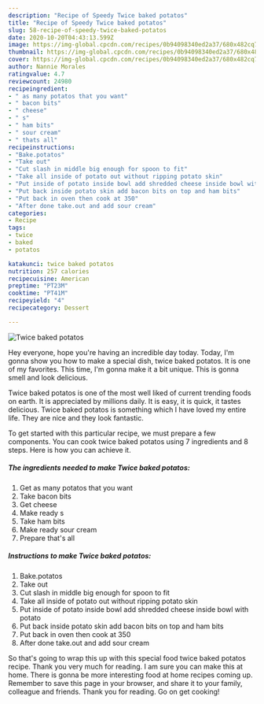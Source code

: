 ```yaml
---
description: "Recipe of Speedy Twice baked potatos"
title: "Recipe of Speedy Twice baked potatos"
slug: 58-recipe-of-speedy-twice-baked-potatos
date: 2020-10-20T04:43:13.599Z
image: https://img-global.cpcdn.com/recipes/0b94098340ed2a37/680x482cq70/twice-baked-potatos-recipe-main-photo.jpg
thumbnail: https://img-global.cpcdn.com/recipes/0b94098340ed2a37/680x482cq70/twice-baked-potatos-recipe-main-photo.jpg
cover: https://img-global.cpcdn.com/recipes/0b94098340ed2a37/680x482cq70/twice-baked-potatos-recipe-main-photo.jpg
author: Nannie Morales
ratingvalue: 4.7
reviewcount: 24980
recipeingredient:
- " as many potatos that you want"
- " bacon bits"
- " cheese"
- " s"
- " ham bits"
- " sour cream"
- " thats all"
recipeinstructions:
- "Bake.potatos"
- "Take out"
- "Cut slash in middle big enough for spoon to fit"
- "Take all inside of potato out without ripping potato skin"
- "Put inside of potato inside bowl add shredded cheese inside bowl with potato"
- "Put back inside potato skin add bacon bits on top and ham bits"
- "Put back in oven then cook at 350"
- "After done take.out and add sour cream"
categories:
- Recipe
tags:
- twice
- baked
- potatos

katakunci: twice baked potatos 
nutrition: 257 calories
recipecuisine: American
preptime: "PT23M"
cooktime: "PT41M"
recipeyield: "4"
recipecategory: Dessert

---
```



![Twice baked potatos](https://img-global.cpcdn.com/recipes/0b94098340ed2a37/680x482cq70/twice-baked-potatos-recipe-main-photo.jpg)

Hey everyone, hope you're having an incredible day today. Today, I'm gonna show you how to make a special dish, twice baked potatos. It is one of my favorites. This time, I'm gonna make it a bit unique. This is gonna smell and look delicious.



Twice baked potatos is one of the most well liked of current trending foods on earth. It is appreciated by millions daily. It is easy, it is quick, it tastes delicious. Twice baked potatos is something which I have loved my entire life. They are nice and they look fantastic.


To get started with this particular recipe, we must prepare a few components. You can cook twice baked potatos using 7 ingredients and 8 steps. Here is how you can achieve it.

<!--inarticleads1-->

##### The ingredients needed to make Twice baked potatos:

1. Get  as many potatos that you want
1. Take  bacon bits
1. Get  cheese
1. Make ready  s
1. Take  ham bits
1. Make ready  sour cream
1. Prepare  that&#39;s all




<!--inarticleads2-->

##### Instructions to make Twice baked potatos:

1. Bake.potatos
1. Take out
1. Cut slash in middle big enough for spoon to fit
1. Take all inside of potato out without ripping potato skin
1. Put inside of potato inside bowl add shredded cheese inside bowl with potato
1. Put back inside potato skin add bacon bits on top and ham bits
1. Put back in oven then cook at 350
1. After done take.out and add sour cream




So that's going to wrap this up with this special food twice baked potatos recipe. Thank you very much for reading. I am sure you can make this at home. There is gonna be more interesting food at home recipes coming up. Remember to save this page in your browser, and share it to your family, colleague and friends. Thank you for reading. Go on get cooking!
